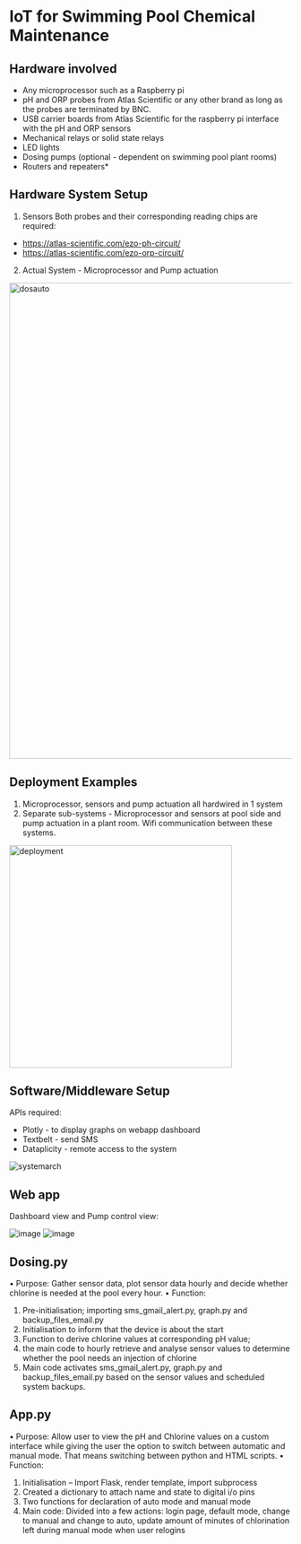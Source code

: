 # IoT for Swimming Pool Chemical Maintenance

## Hardware involved
- Any microprocessor such as a Raspberry pi
- pH and ORP probes from Atlas Scientific or any other brand as long as the probes are terminated by BNC.
- USB carrier boards from Atlas Scientific for the raspberry pi interface with the pH and ORP sensors
- Mechanical relays or solid state relays
- LED lights
- Dosing pumps (optional - dependent on swimming pool plant rooms)
- Routers and repeaters*

## Hardware System Setup
1. Sensors
Both probes and their corresponding reading chips are required:
- https://atlas-scientific.com/ezo-ph-circuit/
- https://atlas-scientific.com/ezo-orp-circuit/

2. Actual System - Microprocessor and Pump actuation
<img width="849" alt="dosauto" src="https://user-images.githubusercontent.com/34641712/132083613-ce6f88af-20b0-47fe-b997-8294d480abd7.PNG">

## Deployment Examples
1.  Microprocessor, sensors and pump actuation all hardwired in 1 system
2.  Separate sub-systems - Microprocessor and sensors at pool side and pump actuation in a plant room.  Wifi communication between these systems.

<img width="397" alt="deployment" src="https://user-images.githubusercontent.com/34641712/132083648-c32bd120-d341-4510-b0e2-5213523a1635.PNG">

## Software/Middleware Setup
APIs required:
- Plotly - to display graphs on webapp dashboard
- Textbelt - send SMS
- Dataplicity - remote access to the system

![systemarch](https://user-images.githubusercontent.com/34641712/132084848-725e713a-3f27-4c4b-877b-c755f2443051.png)

## Web app
Dashboard view and Pump control view:

![image](https://user-images.githubusercontent.com/34641712/132084881-2ee7b379-e504-4683-8a19-0bebfd6f624b.png)
![image](https://user-images.githubusercontent.com/34641712/132084888-ebc39eae-822e-4b7c-805a-586ffe447898.png)

## Dosing.py
• Purpose: Gather sensor data, plot sensor data hourly and decide whether chlorine is needed at the pool every hour.
• Function:
  1. Pre-initialisation; importing sms_gmail_alert.py, graph.py and backup_files_email.py
  2. Initialisation to inform that the device is about the start
  3. Function to derive chlorine values at corresponding pH value;
  4. the main code to hourly retrieve and analyse sensor values to determine whether the pool needs an injection of chlorine
  5. Main code activates sms_gmail_alert.py, graph.py and backup_files_email.py based on the sensor values and scheduled system backups.

## App.py
• Purpose: Allow user to view the pH and Chlorine values on a custom interface while giving the user the option to switch between automatic and manual mode. That means switching between python and HTML scripts.
• Function:
  1. Initialisation – Import Flask, render template, import subprocess
  2. Created a dictionary to attach name and state to digital i/o pins
  3. Two functions for declaration of auto mode and manual mode
  4. Main code: Divided into a few actions: login page, default mode, change to manual and change to auto, update amount of minutes of chlorination left during manual mode when      user relogins
